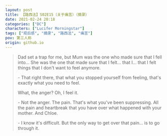 ```yaml
---
layout: post
title: 【路西法】S02E15（关于痛苦）（摘录）
date: 2021-02-24 20:18
categories: ["DC"]
characters: ["Lucifer Morningstar"]
tags: ["观后感", "摘录", "路西法", "痛苦"]
pov: 第三人称
origin: github.io
---
```


> Dad set a trap for me, but Mum was the one who made sure that I fell into... She was the one that made sure that I felt... that I... that I felt things that I don't want to feel anymore.
> 
> \- That right there, that what you stopped yourself from feeling, that's exactly what you need to feel.
> 
> What, the anger? Oh, I feel it.
> 
> \- Not the anger. The pain. That's what you've been suppressing. All the pain and heartbreak that you have over what happened with your mother. And Chloe.
> 
> \- I know it's difficult. But the only way to get over that pain... is to go through it.
